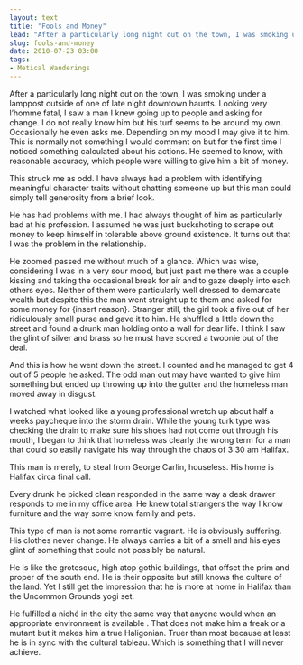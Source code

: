 ```yaml
---
layout: text
title: "Fools and Money"
lead: "After a particularly long night out on the town, I was smoking under a lamppost outside of one of late night downtown haunts. Looking very l’homme fatal, I saw a man I knew going up to people and asking for change. I do not really know him but his turf seems to be around my own. Occasionally he even asks me."
slug: fools-and-money 
date: 2010-07-23 03:00
tags:
- Metical Wanderings
---
```


After a particularly long night out on the town, I was smoking under a lamppost outside of one of late night downtown haunts. Looking very l’homme fatal, I saw a man I knew going up to people and asking for change. I do not really know him but his turf seems to be around my own. Occasionally he even asks me. Depending on my mood I may give it to him. This is normally not something I would comment on but for the first time I noticed something calculated about his actions. He seemed to know, with reasonable accuracy, which people were willing to give him a bit of money.

This struck me as odd. I have always had a problem with identifying meaningful character traits without chatting someone up but this man could simply tell generosity from a brief look.

He has had problems with me. I had always thought of him as particularly bad at his profession. I assumed he was just buckshoting to scrape out money to keep himself in tolerable above ground existence. It turns out that I was the problem in the relationship. 

He zoomed passed me without much of a glance. Which was wise, considering I was in a very sour mood, but just past me there was a couple kissing and taking the occasional break for air and to gaze deeply into each others eyes. Neither of them were particularly well dressed to demarcate wealth but despite this the man went straight up to them and asked for some money for {insert reason}. Stranger still, the girl took a five out of her ridiculously small purse and gave it to him. He shuffled a little down the street and found a drunk man holding onto a wall for dear life. I think I saw the glint of silver and brass so he must have scored a twoonie out of the deal.

And this is how he went down the street. I counted and he managed to get 4 out of 5 people he asked. The odd man out may have wanted to give him something but ended up throwing up into the gutter and the homeless man moved away in disgust.

I watched what looked like a young professional wretch up about half a weeks paycheque into the storm drain. While the young turk type was checking the drain to make sure his shoes had not come out through his mouth, I began to think that homeless was clearly the wrong term for a man that could so easily navigate his way through the chaos of 3:30 am Halifax. 

This man is merely, to steal from George Carlin, houseless. His home is Halifax circa final call.

Every drunk he picked clean responded in the same way a desk drawer responds to me in my office area. He knew total strangers the way I know furniture and the way some know family and pets. 

This type of man is not some romantic vagrant. He is obviously suffering. His clothes never change. He always carries a bit of a smell and his eyes glint of something that could not possibly be natural. 

He is like the grotesque, high atop gothic buildings, that offset the prim and proper of the south end. He is their opposite but still knows the culture of the land. Yet I still get the impression that he is more at home in Halifax than the Uncommon Grounds yogi set.

He fulfilled a niché in the city the same way that anyone would when an appropriate environment is available . That does not make him a freak or a mutant but it makes him a true Haligonian. Truer than most because at least he is in sync with the cultural tableau. Which is something that I will never achieve. 
